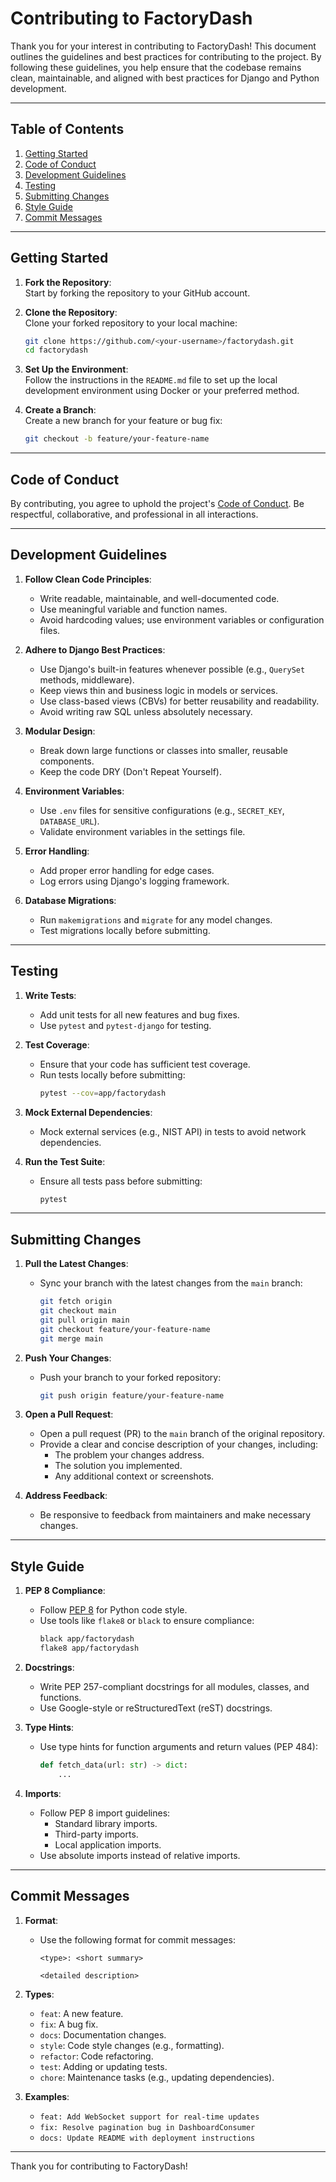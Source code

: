 # Contributing to FactoryDash

Thank you for your interest in contributing to FactoryDash! This document 
outlines the guidelines and best practices for contributing to the project. 
By following these guidelines, you help ensure that the codebase remains 
clean, maintainable, and aligned with best practices for Django and 
Python development.

---

## Table of Contents

1. [Getting Started](#getting-started)
2. [Code of Conduct](#code-of-conduct)
3. [Development Guidelines](#development-guidelines)
4. [Testing](#testing)
5. [Submitting Changes](#submitting-changes)
6. [Style Guide](#style-guide)
7. [Commit Messages](#commit-messages)

---

## Getting Started

1. **Fork the Repository**:  
   Start by forking the repository to your GitHub account.

2. **Clone the Repository**:  
   Clone your forked repository to your local machine:
   ```bash
   git clone https://github.com/<your-username>/factorydash.git
   cd factorydash
   ```

3. **Set Up the Environment**:  
   Follow the instructions in the `README.md` file to set up the local 
   development environment using Docker or your preferred method.

4. **Create a Branch**:  
   Create a new branch for your feature or bug fix:
   ```bash
   git checkout -b feature/your-feature-name
   ```

---

## Code of Conduct

By contributing, you agree to uphold the project's 
[Code of Conduct](CODE_OF_CONDUCT.md). Be respectful, collaborative, 
and professional in all interactions.

---

## Development Guidelines

1. **Follow Clean Code Principles**:
   - Write readable, maintainable, and well-documented code.
   - Use meaningful variable and function names.
   - Avoid hardcoding values; use environment variables or configuration files.

2. **Adhere to Django Best Practices**:
   - Use Django's built-in features whenever possible (e.g., `QuerySet` methods, middleware).
   - Keep views thin and business logic in models or services.
   - Use class-based views (CBVs) for better reusability and readability.
   - Avoid writing raw SQL unless absolutely necessary.

3. **Modular Design**:
   - Break down large functions or classes into smaller, reusable components.
   - Keep the code DRY (Don't Repeat Yourself).

4. **Environment Variables**:
   - Use `.env` files for sensitive configurations (e.g., `SECRET_KEY`, `DATABASE_URL`).
   - Validate environment variables in the settings file.

5. **Error Handling**:
   - Add proper error handling for edge cases.
   - Log errors using Django's logging framework.

6. **Database Migrations**:
   - Run `makemigrations` and `migrate` for any model changes.
   - Test migrations locally before submitting.

---

## Testing

1. **Write Tests**:
   - Add unit tests for all new features and bug fixes.
   - Use `pytest` and `pytest-django` for testing.

2. **Test Coverage**:
   - Ensure that your code has sufficient test coverage.
   - Run tests locally before submitting:
     ```bash
     pytest --cov=app/factorydash
     ```

3. **Mock External Dependencies**:
   - Mock external services (e.g., NIST API) in tests to avoid network dependencies.

4. **Run the Test Suite**:
   - Ensure all tests pass before submitting:
     ```bash
     pytest
     ```

---

## Submitting Changes

1. **Pull the Latest Changes**:
   - Sync your branch with the latest changes from the `main` branch:
     ```bash
     git fetch origin
     git checkout main
     git pull origin main
     git checkout feature/your-feature-name
     git merge main
     ```

2. **Push Your Changes**:
   - Push your branch to your forked repository:
     ```bash
     git push origin feature/your-feature-name
     ```

3. **Open a Pull Request**:
   - Open a pull request (PR) to the `main` branch of the original repository.
   - Provide a clear and concise description of your changes, including:
     - The problem your changes address.
     - The solution you implemented.
     - Any additional context or screenshots.

4. **Address Feedback**:
   - Be responsive to feedback from maintainers and make necessary changes.

---

## Style Guide

1. **PEP 8 Compliance**:
   - Follow [PEP 8](https://peps.python.org/pep-0008/) for Python code style.
   - Use tools like `flake8` or `black` to ensure compliance:
     ```bash
     black app/factorydash
     flake8 app/factorydash
     ```

2. **Docstrings**:
   - Write PEP 257-compliant docstrings for all modules, classes, and functions.
   - Use Google-style or reStructuredText (reST) docstrings.

3. **Type Hints**:
   - Use type hints for function arguments and return values (PEP 484):
     ```python
     def fetch_data(url: str) -> dict:
         ...
     ```

4. **Imports**:
   - Follow PEP 8 import guidelines:
     - Standard library imports.
     - Third-party imports.
     - Local application imports.
   - Use absolute imports instead of relative imports.

---

## Commit Messages

1. **Format**:
   - Use the following format for commit messages:
     ```
     <type>: <short summary>

     <detailed description>
     ```

2. **Types**:
   - `feat`: A new feature.
   - `fix`: A bug fix.
   - `docs`: Documentation changes.
   - `style`: Code style changes (e.g., formatting).
   - `refactor`: Code refactoring.
   - `test`: Adding or updating tests.
   - `chore`: Maintenance tasks (e.g., updating dependencies).

3. **Examples**:
   - `feat: Add WebSocket support for real-time updates`
   - `fix: Resolve pagination bug in DashboardConsumer`
   - `docs: Update README with deployment instructions`

---

Thank you for contributing to FactoryDash!
